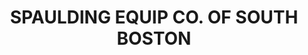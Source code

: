---
title: "SPAULDING EQUIP CO. OF SOUTH BOSTON"
url: /randolph/spaulding-equip-co-of-south-boston/
shop: Landwirtschaftlich
---
